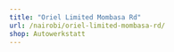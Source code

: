 ```yaml
---
title: "Oriel Limited Mombasa Rd"
url: /nairobi/oriel-limited-mombasa-rd/
shop: Autowerkstatt
---
```

